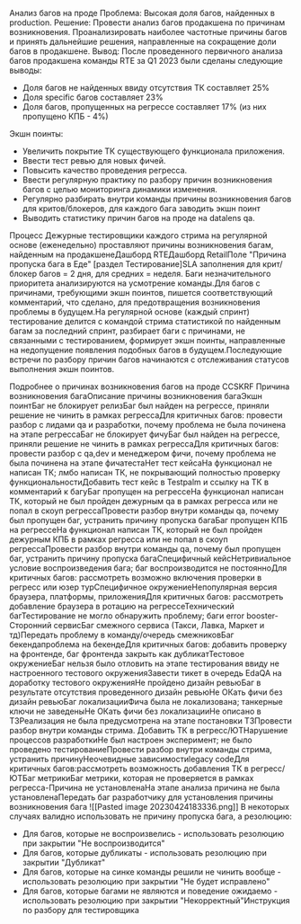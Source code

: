 Анализ багов на проде
Проблема: Высокая доля багов, найденных в production.
Решение: Провести анализ багов продакшена по причинам возникновения. Проанализировать наиболее частотные причины багов и принять дальнейшие решения, направленные на сокращение доли багов в продакшене.
Вывод: После проведенного первичного анализа багов продакшена команды RTE за Q1 2023 были сделаны следующие выводы:
* Доля багов не найденных ввиду отсутствия ТК составляет 25%
* Доля specific багов составляет 23%
* Доля багов, пропущенных на регрессе составляет 17% (из них пропущено КПБ - 4%)

Экшн поинты: 
* Увеличить покрытие ТК существующего функционала приложения. 
* Ввести тест ревью для новых фичей. 
* Повысить качество проведения регресса. 
* Ввести регулярную практику по разбору причин возникновения багов с целью мониторинга динамики изменения.
* Регулярно разбирать внутри команды причины возникновения багов для критов/блокеров, для каждого бага заводить экшн поинт
* Выводить статистику причин багов на проде на datalens qa.

Процесc
Дежурные тестировщики каждого стрима на регулярной основе (еженедельно) проставляют причины возникновения багам, найденным на продакшенеДашборд RTEДашборд RetailПоле "Причина пропуска бага в Еде" [раздел Тестирование]SLA заполнения для крит/блокер багов = 2 дня, для средних = неделя. Баги незначительного приоритета анализируются на усмотрение команды.Для багов c причинами, требующими экшн поинтов, пишется соответствующий комментарий, что сделано, для предотвращения возникновения проблемы в будущем.На регулярной основе (каждый спринт) тестирование делится с командой стрима статистикой по найденным багам за последний спринт, разбирает баги с причинами, не связанными с тестированием, формирует экшн поинты, направленные на недопущение появления подобных багов в будущем.Последующие встречи по разбору причин багов начинаются с отслеживания статусов выполнения экшн поинтов.

Подробнее о причинах возникновения багов на проде CCSKRF Причина возникновения багаОписание причины возникновения багаЭкшн поинтБаг не блокирует релизБаг был найден на регрессе, приняли решение не чинить в рамках регрессаДля критичных багов: провести разбор с лидами qa и разработки, почему проблема не была починена на этапе регрессаБаг не блокирует фичуБаг был найден на регрессе, приняли решение не чинить в рамках регрессаДля критичных багов: провести разбор с qa,dev и менеджером фичи, почему проблема не была починена на этапе фичатестаНет тест кейсаНа функционал не написан ТК; лмбо написан ТК, не покрывающий полностью проверку функциональностиДобавить тест кейс в Testpalm и ссылку на ТК в комментарий к багуБаг пропущен на регрессеНа функционал написан ТК, который не был пройден дежурным qa в рамках регресса или не попал в скоуп регрессаПровести разбор внутри команды qa, почему был пропущен баг, устранить причину пропуска багаБаг пропущен КПБ на регрессеНа функционал написан ТК, который не был пройден дежурным КПБ в рамках регресса или не попал в скоуп регрессаПровести разбор внутри команды qa, почему был пропущен баг, устранить причину пропуска багаСпецифичный кейсНетривиальное условие воспроизведения бага; баг воспроизводится не постоянноДля критичных багов: рассмотреть возможно включения проверки в регресс или юзер турСпецифичное окружениеНепопулярная версия браузера, платформы, приложенияДля критичных багов: рассмотреть добавление браузера в ротацию на регрессеТехнический багТестирование не могло обнаружить проблему; баги error booster-Сторонний сервисБаг смежного сервиса (Такси, Лавка, Маркет и тд)Передать проблему в команду/очередь смежниковБаг бекендапроблема на бекендеДля критичных багов: добавить проверку на фронтенде, баг фронтенда закрыть как дубликатТестовое окружениеБаг нельзя было отловить на этапе тестирования ввиду не настроенного тестового окруженияЗавести тикет в очередь EdaQA на доработку тестового окруженияНе пройдено дизайн ревьюБаг в результате отсутствия проведенного дизайн ревьюНе ОКать фичи без дизайн ревьюБаг локализацииФича была не локализована; танкерные ключи не заведеныНе ОКать фичи без локализацииНе описано в ТЗРеализация не была предусмотрена на этапе постановки ТЗПровести разбор внутри команды стрима. Добавить ТК в регресс/ЮТНарушение процессов разработкиНе был настроен эксперимент; не было проведено тестированиеПровести разбор внутри команды стрима, устранить причинуНеочевидные зависимостиlegacy codeДля критичных багов:рассмотреть возможность добавления ТК в регресс/ЮТБаг метрикиБаг метрики, которая не проверяется в рамках регресса-Причина не установленаНа этапе анализа причина не была установленаПередать баг разработчику для установления причины возникновения бага
![[Pasted image 20230424183336.png]]
В некоторых случаях валидно использовать не причину пропуска бага, а резолюцию:
* Для багов, которые не воспроизвелись - использовать резолюцию при закрытии "Не воспроизводится"
* Для багов, которые дубликаты - использовать резолюцию при закрытии "Дубликат"
* Для багов, которые на синке команды решили не чинить вообще - использовать резолюцию при закрытии "Не будет исправлено"
* Для багов, которые багами не являются и поведение ожидаемо - использовать резолюцию при закрытии "Некорректный"Инструкция по разбору для тестировщика
